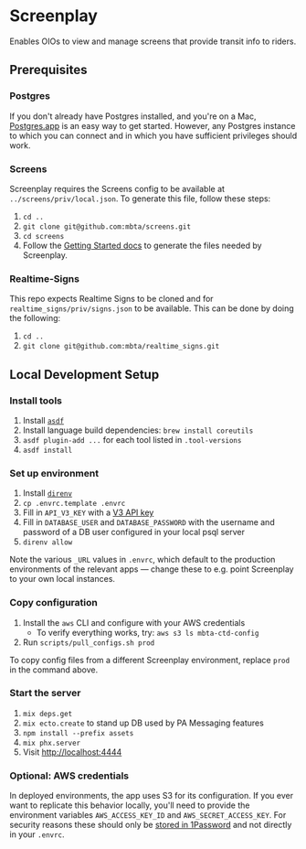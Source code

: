 # Screenplay

Enables OIOs to view and manage screens that provide transit info to riders.

## Prerequisites

### Postgres

If you don't already have Postgres installed, and you're on a Mac, [Postgres.app](https://postgresapp.com/downloads.html) is an easy way to get started. However, any Postgres instance to which you can connect and in which you have sufficient privileges should work.

### Screens

Screenplay requires the Screens config to be available at `../screens/priv/local.json`. To generate this file, follow these steps:

1. `cd ..`
1. `git clone git@github.com:mbta/screens.git`
1. `cd screens`
1. Follow the [Getting Started docs](https://github.com/mbta/screens/blob/main/docs/getting_started.md#getting-started) to generate the files needed by Screenplay.

### Realtime-Signs

This repo expects Realtime Signs to be cloned and for `realtime_signs/priv/signs.json` to be available. This can be done by doing the following:

1. `cd ..`
1. `git clone git@github.com:mbta/realtime_signs.git`

## Local Development Setup

### Install tools

1. Install [`asdf`](https://github.com/asdf-vm/asdf)
1. Install language build dependencies: `brew install coreutils`
1. `asdf plugin-add ...` for each tool listed in `.tool-versions`
1. `asdf install`

### Set up environment

1. Install [`direnv`](https://direnv.net/)
1. `cp .envrc.template .envrc`
1. Fill in `API_V3_KEY` with a [V3 API key](https://api-v3.mbta.com/)
1. Fill in `DATABASE_USER` and `DATABASE_PASSWORD` with the username and password of a DB user configured in your local psql server
1. `direnv allow`

Note the various `_URL` values in `.envrc`, which default to the production
environments of the relevant apps — change these to e.g. point Screenplay to
your own local instances.

### Copy configuration

1. Install the `aws` CLI and configure with your AWS credentials
   - To verify everything works, try: `aws s3 ls mbta-ctd-config`
1. Run `scripts/pull_configs.sh prod`

To copy config files from a different Screenplay environment, replace `prod` in
the command above.

### Start the server

1. `mix deps.get`
1. `mix ecto.create` to stand up DB used by PA Messaging features
1. `npm install --prefix assets`
1. `mix phx.server`
1. Visit <http://localhost:4444>

### Optional: AWS credentials

In deployed environments, the app uses S3 for its configuration. If you ever
want to replicate this behavior locally, you'll need to provide the environment
variables `AWS_ACCESS_KEY_ID` and `AWS_SECRET_ACCESS_KEY`. For security reasons
these should only be [stored in 1Password][1] and not directly in your `.envrc`.

[1]: https://www.notion.so/mbta-downtown-crossing/Storing-Access-Keys-Securely-in-1Password-b89310bc67784722a5a218500f34443d?pm=c

